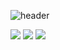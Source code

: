 ![header](https://capsule-render.vercel.app/api?type=slice&color=ff7f00&text=Welcome&fontColor=ffffff&alignment-baseline="middle"&fontAlign=75&fontAlignY=28&height=200&desc=one._.ten%20GitHub%20Profile&descAlign=83&descAlignY=50)

<img src="https://img.shields.io/badge/Java-007396?style=flat-square&logo=Java&logoColor=white"/>
<a href="https://www.instagram.com/x.one._.ten.x/" target="_blank"><img src="https://img.shields.io/badge/instagram-E4405F?style=flat-square&logo=Instagram&logoColor=black"/></a>
<a href="https://dawning-record.tistory.com/" target="_blank"><img src="https://img.shields.io/badge/tistory-000000?style=flat-square&logo=tistory&logoColor=black"/></a>

